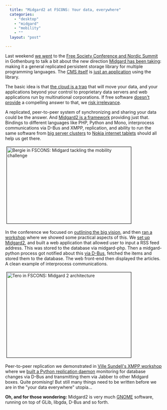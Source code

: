 ```yaml
---
  title: "Midgard2 at FSCONS: Your data, everywhere"
  categories: 
    - "desktop"
    - "midgard"
    - "mobility"
    - ""
  layout: "post"

---
```

<p>
Last weekend <a href="http://bergie.iki.fi/blog/learn_more_about_midgard_in_fscons/">we went</a> to the <a href="http://fscons.org/">Free Society Conference and Nordic Summit</a> in Gothenburg to talk a bit about the new direction <a href="http://bergie.iki.fi/blog/midgard_2-more_than_just_php-more_than_just_cms/">Midgard has been taking</a>: making it a general replicated persistent storage library for multiple programming languages. The <a href="http://www.midgard-project.org/midgard/8.09/">CMS itself</a> is <a href="http://bergie.iki.fi/blog/some_plans_for_midcom_3/">just an application</a> using the library.
</p><p>
The basic idea is that <a href="http://www.guardian.co.uk/technology/2008/sep/29/cloud.computing.richard.stallman">the cloud is a trap</a> that will move your data, and your applications beyond your control to proprietary data servers and web applications run by multinational corporations. If free software <a href="http://itmanagement.earthweb.com/osrc/article.php/3760206/Free+and+Open+Source+Software+vs.+Cloud+Computing.htm">doesn't provide</a> a compelling answer to that, we <a href="http://blogs.eweek.com/brooks/content/open_vs_closed_in_the_cloud.html">risk irrelevance</a>.
</p><p>
A replicated, peer-to-peer system of synchronizing and sharing your data could be the answer. And <a href="http://blogs.nemein.com/people/piotras/view/midgard2---flexibility-rocks.html">Midgard2 is a framework</a> providing just that. Bindings to different languages like PHP, Python and Mono, interprocess communications via D-Bus and XMPP, replication, and ability to run the same software from <a href="http://www.cmswatch.com/Trends/163-Midgard-in-Action">big server clusters</a> to <a href="http://bergie.iki.fi/blog/maemo_and_midgard_go_well_together/">Nokia internet tablets</a> should all help us get there.
</p><p>
<a href="/files/fscons-bergie-midgard2-mobility.JPG"><img src="http://bergie.iki.fi/midcom-serveattachmentguid-73c7e49ea42711dd9146d3af31a1c875c875/fscons-bergie-midgard2-mobility-tm.jpg" height="247" width="400" border="1" hspace="4" vspace="4" alt="Bergie in FSCONS: Midgard tackling the mobility challenge" title="Bergie in FSCONS: Midgard tackling the mobility challenge" /></a>
</p><p>
In the conference we focused on <a href="http://www.slideshare.net/bergie/midgard-2-the-cloud-you-can-control-presentation/">outlining the big vision</a>, and then <a href="http://teroheikkinen.iki.fi/blog/view/midgard_workshop_at_fscons.html">ran a workshop</a> where we showed some practical aspects of this. We <a href="http://teroheikkinen.iki.fi/blog/view/some_documentation_about_installing_midgard_2.html">set up Midgard2</a>, and built a web application that allowed user to input a RSS feed address. This was stored to the database via midgard-php. Then a midgard-python process got notified about this <a href="http://bergie.iki.fi/blog/interprocess_communications_in_midgard-d-bus_comes_to_the_web/">via D-Bus</a>, fetched the items and stored them to the database. The web front-end then displayed the articles. A clean example of interprocess communications.
</p><p>
<a href="/files/fscons-tero-midgard2-architecture.JPG"><img src="http://bergie.iki.fi/midcom-serveattachmentguid-7c80ad50a42711dd815cb7116bc3b752b752/fscons-tero-midgard2-architecture-tm.jpg" height="275" width="400" border="1" hspace="4" vspace="4" alt="Tero in FSCONS: Midgard 2 architecture" title="Tero in FSCONS: Midgard 2 architecture" /></a>
</p><p>
Peer-to-peer replication we demonstrated in <a href="http://fscons.org/events/?action=event&amp;id=96">Ville Sundell's XMPP workshop</a> where we <a href="http://teroheikkinen.iki.fi/blog/view/how_midgard_2_talks_between_between_machines.html">built a Python replication daemon</a> monitoring for database changes via D-Bus and transmitting them via Jabber to other Midgard boxes. Quite promising! But still many things need to be written before we are in the "your data everywhere" utopia...
</p><p>
<strong>Oh, and for those wondering:</strong> Midgard2 is very much <a href="http://www.gnome.org/">GNOME</a> software, running on top of GLib, libgda, D-Bus and so forth.
</p>